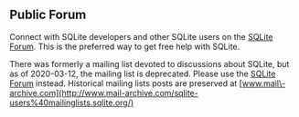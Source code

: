 ## Public Forum


Connect with SQLite developers and other SQLite users on the
[SQLite Forum](https://sqlite.org/forum/forum). This is the preferred
way to get free help with SQLite.


There was formerly a mailing list devoted to discussions
about SQLite, but as of 2020\-03\-12, the mailing list is deprecated.
Please use the 
[SQLite Forum](https://sqlite.org/forum/forum) instead.
Historical mailing lists posts are preserved at
[www.mail\-archive.com](http://www.mail-archive.com/sqlite-users%40mailinglists.sqlite.org/)

